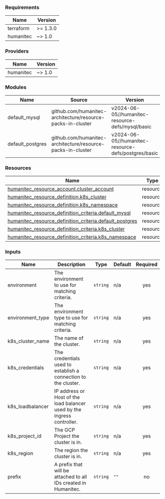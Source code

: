 <!-- BEGIN_TF_DOCS -->
### Requirements

| Name | Version |
|------|---------|
| terraform | >= 1.3.0 |
| humanitec | ~> 1.0 |

### Providers

| Name | Version |
|------|---------|
| humanitec | ~> 1.0 |

### Modules

| Name | Source | Version |
|------|--------|---------|
| default\_mysql | github.com/humanitec-architecture/resource-packs-in-cluster | v2024-06-05//humanitec-resource-defs/mysql/basic |
| default\_postgres | github.com/humanitec-architecture/resource-packs-in-cluster | v2024-06-05//humanitec-resource-defs/postgres/basic |

### Resources

| Name | Type |
|------|------|
| [humanitec_resource_account.cluster_account](https://registry.terraform.io/providers/humanitec/humanitec/latest/docs/resources/resource_account) | resource |
| [humanitec_resource_definition.k8s_cluster](https://registry.terraform.io/providers/humanitec/humanitec/latest/docs/resources/resource_definition) | resource |
| [humanitec_resource_definition.k8s_namespace](https://registry.terraform.io/providers/humanitec/humanitec/latest/docs/resources/resource_definition) | resource |
| [humanitec_resource_definition_criteria.default_mysql](https://registry.terraform.io/providers/humanitec/humanitec/latest/docs/resources/resource_definition_criteria) | resource |
| [humanitec_resource_definition_criteria.default_postgres](https://registry.terraform.io/providers/humanitec/humanitec/latest/docs/resources/resource_definition_criteria) | resource |
| [humanitec_resource_definition_criteria.k8s_cluster](https://registry.terraform.io/providers/humanitec/humanitec/latest/docs/resources/resource_definition_criteria) | resource |
| [humanitec_resource_definition_criteria.k8s_namespace](https://registry.terraform.io/providers/humanitec/humanitec/latest/docs/resources/resource_definition_criteria) | resource |

### Inputs

| Name | Description | Type | Default | Required |
|------|-------------|------|---------|:--------:|
| environment | The environment to use for matching criteria. | `string` | n/a | yes |
| environment\_type | The environment type to use for matching criteria. | `string` | n/a | yes |
| k8s\_cluster\_name | The name of the cluster. | `string` | n/a | yes |
| k8s\_credentials | The credentials used to establish a connection to the cluster. | `string` | n/a | yes |
| k8s\_loadbalancer | IP address or Host of the load balancer used by the ingress controller. | `string` | n/a | yes |
| k8s\_project\_id | The GCP Project the cluster is in. | `string` | n/a | yes |
| k8s\_region | The region the cluster is in. | `string` | n/a | yes |
| prefix | A prefix that will be attached to all IDs created in Humanitec. | `string` | `""` | no |
<!-- END_TF_DOCS -->